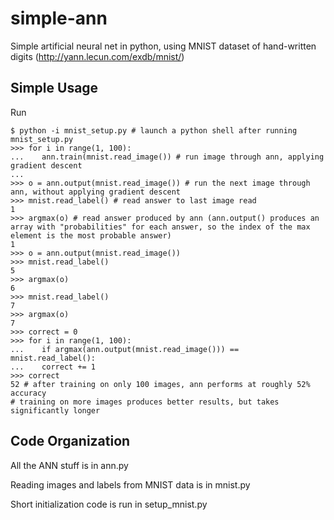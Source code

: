 # simple-ann

Simple artificial neural net in python, using MNIST dataset of hand-written digits (http://yann.lecun.com/exdb/mnist/)

## Simple Usage

Run 
```
$ python -i mnist_setup.py # launch a python shell after running mnist_setup.py
>>> for i in range(1, 100):
...    ann.train(mnist.read_image()) # run image through ann, applying gradient descent
...
>>> o = ann.output(mnist.read_image()) # run the next image through ann, without applying gradient descent
>>> mnist.read_label() # read answer to last image read
1
>>> argmax(o) # read answer produced by ann (ann.output() produces an array with "probabilities" for each answer, so the index of the max element is the most probable answer)
1
>>> o = ann.output(mnist.read_image())
>>> mnist.read_label() 
5
>>> argmax(o)
6
>>> mnist.read_label()
7
>>> argmax(o)
7
>>> correct = 0
>>> for i in range(1, 100):
...    if argmax(ann.output(mnist.read_image())) == mnist.read_label():
...    correct += 1
>>> correct
52 # after training on only 100 images, ann performs at roughly 52% accuracy
# training on more images produces better results, but takes significantly longer
```

## Code Organization

All the ANN stuff is in ann.py

Reading images and labels from MNIST data is in mnist.py

Short initialization code is run in setup_mnist.py

